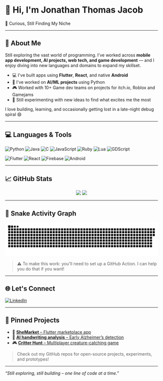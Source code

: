 # 👋 Hi, I'm Jonathan Thomas Jacob

🧪 Curious, Still Finding My Niche

---

## 🧠 About Me

Still exploring the vast world of programming. I’ve worked across **mobile app development, AI projects, web tech, and game development** — and I enjoy diving into new languages and domains to expand my skillset.

- 💻 I've built apps using **Flutter**, **React**, and native **Android**
- 🤖 I've worked on **AI/ML projects** using Python
- 🎮 Worked with 10+ Game dev teams on projects for itch.io, Roblox and Gamejams
- 🧩 Still experimenting with new ideas to find what excites me the most

I love building, learning, and occasionally getting lost in a late-night debug spiral 😄

---

## 💻 Languages & Tools

![Python](https://img.shields.io/badge/Python-3670A0?style=for-the-badge&logo=python&logoColor=white)
![Java](https://img.shields.io/badge/Java-ED8B00?style=for-the-badge&logo=java&logoColor=white)
![C](https://img.shields.io/badge/C-00599C?style=for-the-badge&logo=c&logoColor=white)
![JavaScript](https://img.shields.io/badge/JavaScript-F7DF1E?style=for-the-badge&logo=javascript&logoColor=black)
![Ruby](https://img.shields.io/badge/Ruby-CC342D?style=for-the-badge&logo=ruby&logoColor=white)
![Lua](https://img.shields.io/badge/Lua-2C2D72?style=for-the-badge&logo=lua&logoColor=white)
![GDScript](https://img.shields.io/badge/GDScript-478CBF?style=for-the-badge&logo=godot-engine&logoColor=white)

![Flutter](https://img.shields.io/badge/Flutter-02569B?style=for-the-badge&logo=flutter&logoColor=white)
![React](https://img.shields.io/badge/React-20232A?style=for-the-badge&logo=react&logoColor=61DAFB)
![Firebase](https://img.shields.io/badge/Firebase-FFCA28?style=for-the-badge&logo=firebase&logoColor=black)
![Android](https://img.shields.io/badge/Android-3DDC84?style=for-the-badge&logo=android&logoColor=white)

---

## 📈 GitHub Stats

<p align="center">
  <img src="https://github-readme-stats.vercel.app/api?username=jonathan-thoms&show_icons=true&theme=tokyonight" width="48%" />
  <img src="https://streak-stats.demolab.com/?user=jonathan-thoms&theme=tokyonight" width="48%" />
</p>

---

## 🐍 Snake Activity Graph

![snake gif](https://github.com/jonathan-thoms/jonathan-thoms/blob/output/github-contribution-grid-snake.svg)

> ⚠️ To make this work: you'll need to set up a GitHub Action. I can help you do that if you want!

---

## 🌐 Let's Connect

[![LinkedIn](https://img.shields.io/badge/LinkedIn-0077B5?style=for-the-badge&logo=linkedin&logoColor=white)](https://www.linkedin.com/in/jonathan-thomas-jacob/)

---

## 📂 Pinned Projects
- 🔗 [**SheMarket** – Flutter marketplace app](https://github.com/yourusername/SheMarket-Flutter)
- 🧠 [**AI handwriting analysis** – Early Alzheimer’s detection](https://github.com/yourusername/AI-handwriting-analysis)
- 🎮 [**Critter Hunt** – Multiplayer creature-catching game](https://github.com/yourusername/Critter-Hunt)

> Check out my GitHub repos for open-source projects, experiments, and prototypes!

---

_“Still exploring, still building – one line of code at a time.”_
